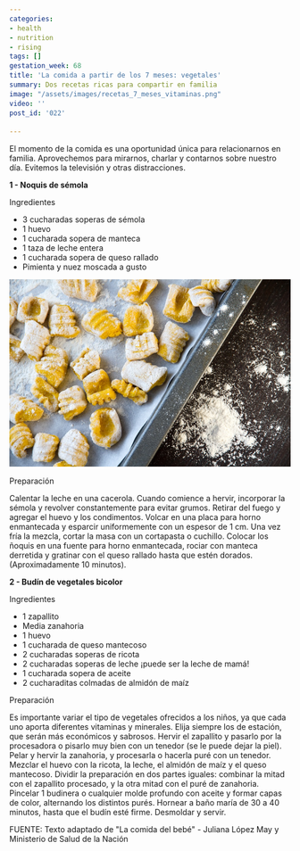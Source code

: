 ```yaml
---
categories:
- health
- nutrition
- rising
tags: []
gestation_week: 68
title: 'La comida a partir de los 7 meses: vegetales'
summary: Dos recetas ricas para compartir en familia
image: "/assets/images/recetas_7_meses_vitaminas.png"
video: ''
post_id: '022'

---
```

El momento de la comida es una oportunidad única para relacionarnos en familia. Aprovechemos para mirarnos, charlar y contarnos sobre nuestro día. Evitemos la televisión y otras distracciones. 

**1 - Noquis de sémola** 

Ingredientes

* 3 cucharadas soperas de sémola
* 1 huevo
* 1 cucharada sopera de manteca
* 1 taza de leche entera
* 1 cucharada sopera de queso rallado
* Pimienta y nuez moscada a gusto

![](/assets/images/image919.png)

Preparación

Calentar la leche en una cacerola. Cuando comience a hervir, incorporar la sémola y revolver constantemente para evitar grumos. Retirar del fuego y agregar el huevo y los condimentos. Volcar en una placa para horno enmantecada y esparcir uniformemente con un espesor de 1 cm. Una vez fría la mezcla, cortar la masa con un cortapasta o cuchillo. Colocar los ñoquis en una fuente para horno enmantecada, rociar con manteca derretida y gratinar con el queso rallado hasta que estén dorados. (Aproximadamente 10 minutos). 

**2 - Budín de vegetales bicolor** 

Ingredientes

* 1 zapallito
* Media zanahoria
* 1 huevo
* 1 cucharada de queso mantecoso
* 2 cucharadas soperas de ricota
* 2 cucharadas soperas de leche ¡puede ser la leche de mamá!
* 1 cucharada sopera de aceite
* 2 cucharaditas colmadas de almidón de maíz

Preparación

Es importante variar el tipo de vegetales ofrecidos a los niños, ya que cada uno aporta diferentes vitaminas y minerales. Elija siempre los de estación, que serán más económicos y sabrosos. Hervir el zapallito y pasarlo por la procesadora o pisarlo muy bien con un tenedor (se le puede dejar la piel). Pelar y hervir la zanahoria, y procesarla o hacerla puré con un tenedor. Mezclar el huevo con la ricota, la leche, el almidón de maíz y el queso mantecoso. Dividir la preparación en dos partes iguales: combinar la mitad con el zapallito procesado, y la otra mitad con el puré de zanahoria. Pincelar 1 budinera o cualquier molde profundo con aceite y formar capas de color, alternando los distintos purés. Hornear a baño maría de 30 a 40 minutos, hasta que el budín esté firme. Desmoldar y servir. 

 

FUENTE: Texto adaptado de "La comida del bebé" - Juliana López May y Ministerio de Salud de la Nación